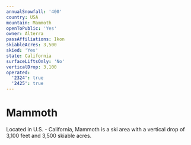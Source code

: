 ```yaml
---
annualSnowfall: '400'
country: USA
mountain: Mammoth
openToPublic: 'Yes'
owner: Alterra
passAffiliations: Ikon
skiableAcres: 3,500
skied: 'Yes'
state: California
surfaceLiftsOnly: 'No'
verticalDrop: 3,100
operated:
  '2324': true
  '2425': true
---
```



# Mammoth

Located in U.S. - California, Mammoth is a ski area with a vertical drop of 3,100 feet and 3,500 skiable acres.
